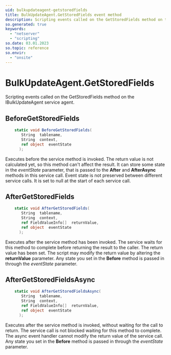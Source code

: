 ```yaml
---
uid: bulkupdateagent-getstoredfields
title: BulkUpdateAgent.GetStoredFields event method
description: Scripting events called on the GetStoredFields method on the BulkUpdateAgent service agent.
so.generated: true
keywords:
  - "netserver"
  - "scripting"
so.date: 03.01.2023
so.topic: reference
so.envir:
  - "onsite"
---
```

# BulkUpdateAgent.GetStoredFields

Scripting events called on the <see cref='M:SuperOffice.CRM.Services.IBulkUpdateAgent.GetStoredFields'>GetStoredFields</see> method on the <see cref='IBulkUpdateAgent'>IBulkUpdateAgent</see>  service agent.

## BeforeGetStoredFields
```cs
    static void BeforeGetStoredFields(
       String  tablename,
       String  context,
       ref object  eventState
      );
```
Executes before the service method is invoked.
The return value is not calculated yet, so this method can't affect the result.
It can store some state in the *eventState* parameter, that is passed to the **After** and **AfterAsync** methods in this service call.
Event state is not preserved between different service calls. It is set to null at the start of each service call.
## AfterGetStoredFields
```cs
    static void AfterGetStoredFields(
       String  tablename,
       String  context,
       ref FieldValueInfo[]  returnValue,
       ref object  eventState
      );
```
Executes after the service method has been invoked. The service waits for this method to complete before returning the result to the caller.
The return value has been set. The script may modify the return value by altering the **returnValue** parameter.
Any state you set in the **Before** method is passed in through the *eventState* parameter.
## AfterGetStoredFieldsAsync
```cs
    static void AfterGetStoredFieldsAsync(
       String  tablename,
       String  context,
       ref FieldValueInfo[]  returnValue,
       ref object  eventState
      );
```
Executes after the service method is invoked, without waiting for the call to return.
The service call is not blocked waiting for this method to complete.
The async event handler cannot modify the return value of the service call.
Any state you set in the **Before** method is passed in through the *eventState* parameter.

